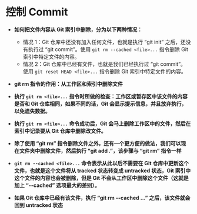 # 控制 Commit

- **如何把文件内容从 Git 索引中删除，分为以下两种情况：**
  - 情况 1：Git 仓库中还没有加入任何文件，也就是执行 “git init” 之后，还没有执行过 “git commit”。使用 `git rm --cached <file>...` 指令删除 Git 索引中特定文件的内容。
  - 情况 2：Git 仓库中已经有文件，也就是我们已经执行过 “git commit”。使用 `git reset HEAD <file>...` 指令删除 Git 索引中特定文件的内容。

- **git rm 指令的作用：从工作区和索引中删除文件**

- **执行 `git rm <file>...` 指令时所做的检查：工作区或暂存区中该文件的内容是否和 Git 仓库相同，如果不同的话，Git 会显示提示信息，并且放弃执行，以免遗失数据。**
  
- **执行 `git rm <file>...` 命令成功后，Git 会马上删除工作区中的文件，然后在索引中记录要从 Git 仓库中删除改文件。** 

- **除了使用 “git rm” 指令删除文件之外，还有一个更方便的做法，我们可以现在文件夹中删除文件，然后执行 “git add .”，该步骤与 “git rm” 指令一样**

- **`git rm --cached <file>...` 命令表示从此以后不需要在 Git 仓库中更新这个文件，也就是这个文件将从 tracked 状态转变成 untracked 状态，Git 索引中这个文件的内容也会被删除，但是 Git 不会从工作区中删除这个文件（这就是加上 “--cached” 选项最大的差别）。**

- **如果 Git 仓库中已经有该文件，执行 “git rm --cached <file>...” 之后，该文件就会回到 untracked 状态**


